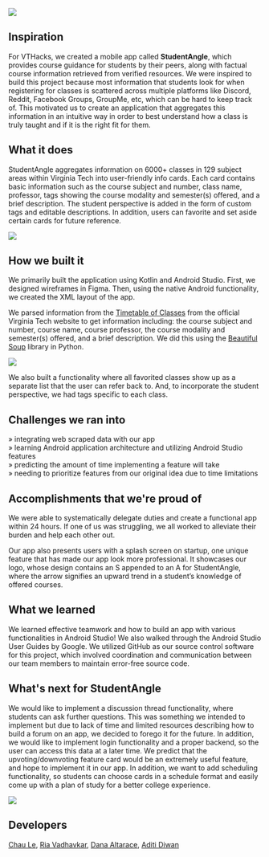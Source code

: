 ![](https://i.imgur.com/tHwZdAy.png)

## Inspiration
For VTHacks, we created a mobile app called **StudentAngle**, which provides course guidance for students by their peers, along with factual course information retrieved from verified resources. We were inspired to build this project because most information that students look for when registering for classes is scattered across multiple platforms like Discord, Reddit, Facebook Groups, GroupMe, etc, which can be hard to keep track of. This motivated us to create an application that aggregates this information in an intuitive way in order to best understand how a class is truly taught and if it is the right fit for them.  

## What it does
StudentAngle aggregates information on 6000+ classes in 129 subject areas within Virginia Tech into user-friendly info cards. Each card contains basic information such as the course subject and number, class name, professor, tags showing the course modality and semester(s) offered, and a brief description. The student perspective is added in the form of custom tags and editable descriptions. In addition, users can favorite and set aside certain cards for future reference.

![](https://i.imgur.com/dQpYlb6.png)

 
## How we built it
We primarily built the application using Kotlin and Android Studio. First, we designed wireframes in Figma. Then, using the native Android functionality, we created the XML layout of the app. 

We parsed information from the [Timetable of Classes](https://apps.es.vt.edu/ssb/HZSKVTSC.P_ProcRequest) from the official Virginia Tech website to get information including: the course subject and number, course name, course professor, the course modality and semester(s) offered, and a brief description. We did this using the  [Beautiful Soup](https://www.crummy.com/software/BeautifulSoup/bs4/doc/) library in Python.

![](https://i.imgur.com/qrEWEZ6.png)


We also built a functionality where all favorited classes show up as a separate list that the user can refer back to. And, to incorporate the student perspective, we had tags specific to each class.

## Challenges we ran into
» integrating web scraped data with our app <br/>
» learning Android application architecture and utilizing Android Studio features <br/>
» predicting the amount of time implementing a feature will take <br/>
» needing to prioritize features from our original idea due to time limitations 

## Accomplishments that we're proud of
We were able to systematically delegate duties and create a functional app within 24 hours. If one of us was struggling, we all worked to alleviate their burden and help each other out. 

Our app also presents users with a splash screen on startup, one unique feature that has made our app look more professional. It showcases our logo, whose design contains an S appended to an A for StudentAngle, where the arrow signifies an upward trend in a student’s knowledge of offered courses.

## What we learned
We learned effective teamwork and how to build an app with various functionalities in Android Studio! We also walked through the Android Studio User Guides by Google. We utilized GitHub as our source control software for this project, which involved coordination and communication between our team members to maintain error-free source code. 

## What's next for StudentAngle
We would like to implement a discussion thread functionality, where students can ask further questions. This was something we intended to implement but due to lack of time and limited resources describing how to build a forum on an app, we decided to forego it for the future. In addition, we would like to implement login functionality and a proper backend, so the user can access this data at a later time. We predict that the upvoting/downvoting feature card would be an extremely useful feature, and hope to implement it in our app. In addition, we want to add scheduling functionality, so students can choose cards in a schedule format and easily come up with a plan of study for a better college experience.

![](https://i.imgur.com/5yOUpCp.png)


## Developers
[Chau Le](https://www.linkedin.com/in/chau-le-80b713192/), 
[Ria Vadhavkar](https://www.linkedin.com/in/riavadhavkar/), 
[Dana Altarace](https://www.linkedin.com/in/dana-altarace-20b498196/), 
[Aditi Diwan](https://www.linkedin.com/in/aditi-diwan/)
